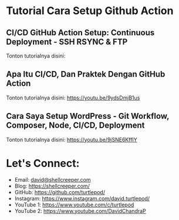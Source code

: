 # Tutorial Cara Setup Github Action

## CI/CD GitHub Action Setup: Continuous Deployment - SSH RSYNC & FTP
Tonton tutorialnya disini: 

## Apa Itu CI/CD, Dan Praktek Dengan GitHub Action
Tonton tutorialnya disini: https://youtu.be/9ydsDmjB1us

## Cara Saya Setup WordPress - Git Workflow, Composer, Node, CI/CD, Deployment
Tonton tutorialnya disini: https://youtu.be/9jSNE6KffIY

# Let's Connect:
* Email: david@shellcreeper.com
* Blog: https://shellcreeper.com/
* GitHub: https://github.com/turtlepod/
* Instagram: https://www.instagram.com/david.turtlepod/
* YouTube 1: https://www.youtube.com/c/turtlepod
* YouTube 2: https://www.youtube.com/DavidChandraP

